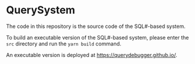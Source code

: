 # QuerySystem
The code in this repository is the source code of the SQL#-based system.

To build an executable version of the SQL#-based system, please enter the `src` directory and run the `yarn build` command.

An executable version is deployed at https://querydebugger.github.io/.
